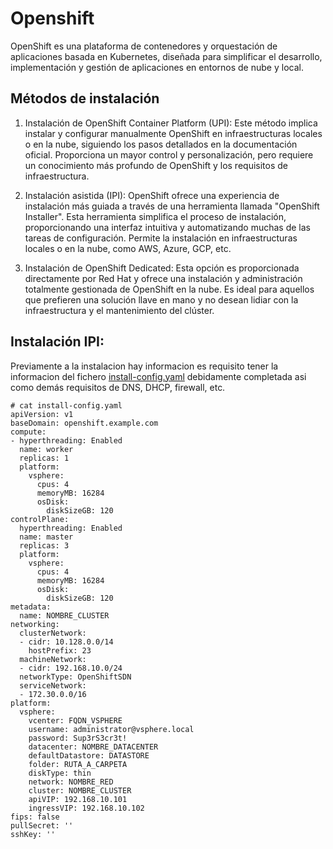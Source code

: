 # Openshift

OpenShift es una plataforma de contenedores y orquestación de aplicaciones basada en Kubernetes, diseñada para simplificar el desarrollo, implementación y gestión de aplicaciones en entornos de nube y local.

## Métodos de instalación
1. Instalación de OpenShift Container Platform (UPI): Este método implica instalar y configurar manualmente OpenShift en infraestructuras locales o en la nube, siguiendo los pasos detallados en la documentación oficial. Proporciona un mayor control y personalización, pero requiere un conocimiento más profundo de OpenShift y los requisitos de infraestructura.

1. Instalación asistida (IPI): OpenShift ofrece una experiencia de instalación más guiada a través de una herramienta llamada "OpenShift Installer". Esta herramienta simplifica el proceso de instalación, proporcionando una interfaz intuitiva y automatizando muchas de las tareas de configuración. Permite la instalación en infraestructuras locales o en la nube, como AWS, Azure, GCP, etc.

1. Instalación de OpenShift Dedicated: Esta opción es proporcionada directamente por Red Hat y ofrece una instalación y administración totalmente gestionada de OpenShift en la nube. Es ideal para aquellos que prefieren una solución llave en mano y no desean lidiar con la infraestructura y el mantenimiento del clúster.

## Instalación IPI:
Previamente a la instalacion hay informacion es requisito tener la informacion del fichero [install-config.yaml](https://examples.openshift.pub/cluster-installation/vmware/ipi-proxy/#example-install-configyaml) debidamente completada asi como demás requisitos de DNS, DHCP, firewall, etc.

```shell
# cat install-config.yaml
apiVersion: v1
baseDomain: openshift.example.com
compute:
- hyperthreading: Enabled
  name: worker
  replicas: 1
  platform:
    vsphere:
      cpus: 4
      memoryMB: 16284
      osDisk:
        diskSizeGB: 120
controlPlane:
  hyperthreading: Enabled
  name: master
  replicas: 3
  platform:
    vsphere:
      cpus: 4
      memoryMB: 16284
      osDisk:
        diskSizeGB: 120
metadata:
  name: NOMBRE_CLUSTER
networking:
  clusterNetwork:
  - cidr: 10.128.0.0/14
    hostPrefix: 23
  machineNetwork:
  - cidr: 192.168.10.0/24
  networkType: OpenShiftSDN
  serviceNetwork:
  - 172.30.0.0/16
platform:
  vsphere:
    vcenter: FQDN_VSPHERE
    username: administrator@vsphere.local
    password: Sup3rS3cr3t!
    datacenter: NOMBRE_DATACENTER
    defaultDatastore: DATASTORE
    folder: RUTA_A_CARPETA
    diskType: thin
    network: NOMBRE_RED
    cluster: NOMBRE_CLUSTER
    apiVIP: 192.168.10.101
    ingressVIP: 192.168.10.102
fips: false
pullSecret: ''
sshKey: ''
```

